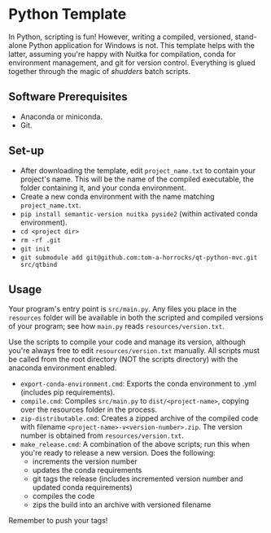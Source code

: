 # Python Template
In Python, scripting is fun! However, writing a compiled, versioned, stand-alone Python application for Windows is not. This template helps with the latter, assuming you're happy with Nuitka for compilation, conda for environment management, and git for version control. Everything is glued together through the magic of *shudders* batch scripts. 

## Software Prerequisites
* Anaconda or miniconda.
* Git.

## Set-up
* After downloading the template, edit `project_name.txt` to contain your project's name. This will be the name of the compiled executable, the folder containing it, and your conda environment.
* Create a new conda environment with the name matching `project_name.txt`.
* `pip install semantic-version nuitka pyside2` (within activated conda environment).
* `cd <project dir>`
* `rm -rf .git`
* `git init`
* `git submodule add git@github.com:tom-a-horrocks/qt-python-mvc.git src/qtbind`

## Usage
Your program's entry point is `src/main.py`. Any files you place in the `resources` folder will be available in both the scripted and compiled versions of your program; see how `main.py` reads `resources/version.txt`.

Use the scripts to compile your code and manage its version, although you're always free to edit `resources/version.txt` manually. All scripts must be called from the root directory (NOT the scripts directory) with the anaconda environment enabled.
* `export-conda-environment.cmd`: Exports the conda environment to <project-name>.yml (includes pip requirements).
* `compile.cmd`: Compiles `src/main.py` to `dist/<project-name>`, copying over the resources folder in the process.
* `zip-distributable.cmd`: Creates a zipped archive of the compiled code with filename `<project-name>-v<version-number>.zip`. The version number is obtained from `resources/version.txt`.
* `make_release.cmd`: A combination of the above scripts; run this when you're ready to release a new version. Does the following:
	* increments the version number
	* updates the conda requirements
	* git tags the release (includes incremented version number and updated conda requirements)
	* compiles the code
	* zips the build into an archive with versioned filename 

Remember to push your tags!
